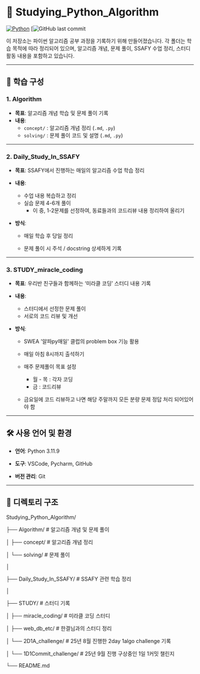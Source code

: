 # 🐍 Studying_Python_Algorithm

[![Python](https://img.shields.io/badge/Python-3.x-blue?logo=python)](https://www.python.org/)
[![GitHub last commit](https://img.shields.io/github/last-commit/najung-h/Studying_Python_Algorithm?color=brightgreen&logo=github)

이 저장소는 파이썬 알고리즘 공부 과정을 기록하기 위해 만들어졌습니다.
 각 폴더는 학습 목적에 따라 정리되어 있으며, 
알고리즘 개념, 문제 풀이, SSAFY 수업 정리, 스터디 활동 내용을 포함하고 있습니다.



---

## 📌 학습 구성

### 1. Algorithm

- **목표**: 알고리즘 개념 학습 및 문제 풀이 기록
- **내용**:
  - `concept/` : 알고리즘 개념 정리 (`.md`, `.py`)
  - `solving/` : 문제 풀이 코드 및 설명 (`.md`, `.py`)



---

### 2. **Daily_Study_In_SSAFY**
- **목표**: SSAFY에서 진행하는 매일의 알고리즘 수업 학습 정리

- **내용**:
  - 수업 내용 복습하고 정리
  - 실습 문제 4-6개 풀이
    - 이 중, 1-2문제를 선정하여, 동료들과의 코드리뷰 내용 정리하여 올리기
  
- **방식**:
  
  - 매일 학습 후 당일 정리
  
  - 문제 풀이 시 주석 / docstring 상세하게 기록
  
    

---

### 3. **STUDY_miracle_coding**
- **목표**: 우리반 친구들과 함께하는 ‘미라클 코딩’ 스터디 내용 기록

- **내용**:
  
  - 스터디에서 선정한 문제 풀이
  - 서로의 코드 리뷰 및 개선
  
- **방식**:
  
  - SWEA '알파py매일' 클럽의 problem box 기능 활용
  
  - 매일 아침 8시까지 출석하기
  
  - 매주 문제풀이 목표 설정
  
    - 월 - 목 : 각자 코딩
    - 금        : 코드리뷰
  
  - 금요일에 코드 리뷰하고 나면 해당 주말까지 모든 분량 문제 정답 처리 되어있어야 함
  
    

---

## 🛠 사용 언어 및 환경
- **언어**: Python 3.11.9

- **도구**: VSCode, Pycharm, GitHub

- **버전 관리**: Git

  

---

## 📂 디렉토리 구조

Studying_Python_Algorithm/

├── Algorithm/              # 알고리즘 개념 및 문제 풀이

│   ├── concept/            # 알고리즘 개념 정리

│   └── solving/            # 문제 풀이

│

├── Daily_Study_In_SSAFY/   # SSAFY 관련 학습 정리

│

├── STUDY/   #  스터디 기록

│   ├── miracle_coding/                        # 미라클 코딩 스터디

│   ├── web_db_etc/                             # 한결님과의 스터디 정리

│   └── 2D1A_challenge/                      # 25년 8월 진행한 2day 1algo challenge 기록

│   └── 1D1Commit_challenge/            #  25년 9월 진행 구상중인 1일 1커밋 챌린지

└── README.md



